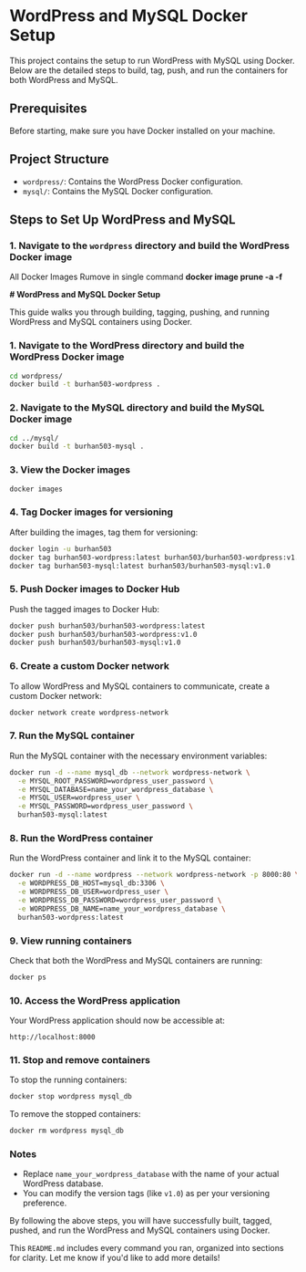 # WordPress and MySQL Docker Setup

This project contains the setup to run WordPress with MySQL using Docker. Below are the detailed steps to build, tag, push, and run the containers for both WordPress and MySQL.

## Prerequisites

Before starting, make sure you have Docker installed on your machine.

## Project Structure

- `wordpress/`: Contains the WordPress Docker configuration.
- `mysql/`: Contains the MySQL Docker configuration.

## Steps to Set Up WordPress and MySQL

### 1. Navigate to the `wordpress` directory and build the WordPress Docker image

All Docker Images Rumove in single command **docker image prune -a -f**

**# WordPress and MySQL Docker Setup**

This guide walks you through building, tagging, pushing, and running WordPress and MySQL containers using Docker.

### **1. Navigate to the WordPress directory and build the WordPress Docker image**
```bash
cd wordpress/
docker build -t burhan503-wordpress .
```

### **2. Navigate to the MySQL directory and build the MySQL Docker image**
```bash
cd ../mysql/
docker build -t burhan503-mysql .
```

### **3. View the Docker images**
```bash
docker images
```

### **4. Tag Docker images for versioning**
After building the images, tag them for versioning:
```bash
docker login -u burhan503
docker tag burhan503-wordpress:latest burhan503/burhan503-wordpress:v1.0
docker tag burhan503-mysql:latest burhan503/burhan503-mysql:v1.0
```

### **5. Push Docker images to Docker Hub**
Push the tagged images to Docker Hub:
```bash
docker push burhan503/burhan503-wordpress:latest
docker push burhan503/burhan503-wordpress:v1.0
docker push burhan503/burhan503-mysql:v1.0
```

### **6. Create a custom Docker network**
To allow WordPress and MySQL containers to communicate, create a custom Docker network:
```bash
docker network create wordpress-network
```

### **7. Run the MySQL container**
Run the MySQL container with the necessary environment variables:
```bash
docker run -d --name mysql_db --network wordpress-network \
  -e MYSQL_ROOT_PASSWORD=wordpress_user_password \
  -e MYSQL_DATABASE=name_your_wordpress_database \
  -e MYSQL_USER=wordpress_user \
  -e MYSQL_PASSWORD=wordpress_user_password \
  burhan503-mysql:latest
```

### **8. Run the WordPress container**
Run the WordPress container and link it to the MySQL container:
```bash
docker run -d --name wordpress --network wordpress-network -p 8000:80 \
  -e WORDPRESS_DB_HOST=mysql_db:3306 \
  -e WORDPRESS_DB_USER=wordpress_user \
  -e WORDPRESS_DB_PASSWORD=wordpress_user_password \
  -e WORDPRESS_DB_NAME=name_your_wordpress_database \
  burhan503-wordpress:latest
```

### **9. View running containers**
Check that both the WordPress and MySQL containers are running:
```bash
docker ps
```

### **10. Access the WordPress application**
Your WordPress application should now be accessible at:
```
http://localhost:8000
```

### **11. Stop and remove containers**
To stop the running containers:
```bash
docker stop wordpress mysql_db
```
To remove the stopped containers:
```bash
docker rm wordpress mysql_db
```

### **Notes**
- Replace `name_your_wordpress_database` with the name of your actual WordPress database.
- You can modify the version tags (like `v1.0`) as per your versioning preference.

By following the above steps, you will have successfully built, tagged, pushed, and run the WordPress and MySQL containers using Docker.


This `README.md` includes every command you ran, organized into sections for clarity. Let me know if you'd like to add more details!

